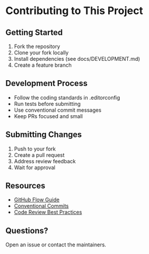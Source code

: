 # Contributing to This Project

## Getting Started
1. Fork the repository
2. Clone your fork locally
3. Install dependencies (see docs/DEVELOPMENT.md)
4. Create a feature branch

## Development Process
- Follow the coding standards in .editorconfig
- Run tests before submitting
- Use conventional commit messages
- Keep PRs focused and small

## Submitting Changes
1. Push to your fork
2. Create a pull request
3. Address review feedback
4. Wait for approval

## Resources
- [GitHub Flow Guide](https://guides.github.com/introduction/flow/)
- [Conventional Commits](https://www.conventionalcommits.org/)
- [Code Review Best Practices](https://github.com/features/code-review/)

## Questions?
Open an issue or contact the maintainers.